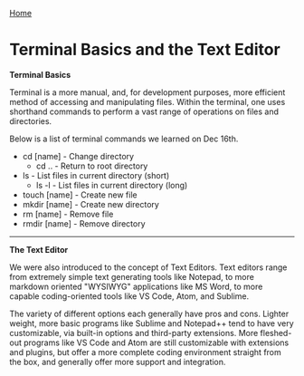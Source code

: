[Home](https://zx37.github.io/learning-journal/)

# Terminal Basics and the Text Editor

**Terminal Basics**

Terminal is a more manual, and, for development purposes, more efficient method of accessing and manipulating files. Within the terminal, one uses shorthand commands to perform a vast range of operations on files and directories.

Below is a list of terminal commands we learned on Dec 16th.

- cd [name] - Change directory
  - cd .. - Return to root directory
- ls - List files in current directory (short)
  - ls -l - List files in current directory (long)
- touch [name] - Create new file
- mkdir [name] - Create new directory
- rm [name] - Remove file
- rmdir [name] - Remove directory

---

**The Text Editor**

We were also introduced to the concept of Text Editors. Text editors range from extremely simple text generating tools like Notepad, to more markdown oriented "WYSIWYG" applications like MS Word, to more capable coding-oriented tools like VS Code, Atom, and Sublime.

The variety of different options each generally have pros and cons. Lighter weight, more basic programs like Sublime and Notepad++ tend to have very customizable, via built-in options and third-party extensions. More fleshed-out programs like VS Code and Atom are still customizable with extensions and plugins, but offer a more complete coding environment straight from the box, and generally offer more support and integration.
